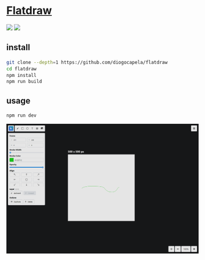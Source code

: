 # [Flatdraw](https://github.com/diogocapela/flatdraw)

![](https://img.shields.io/github/license/diogocapela/flatdraw) ![](https://img.shields.io/github/last-commit/scillidan/flatdraw/main?label=last%20commit%20(fork))

## install

```sh
git clone --depth=1 https://github.com/diogocapela/flatdraw
cd flatdraw
npm install
npm run build
```

## usage

```sh
npm run dev
```

![flatdraw](/_image/optWeb/flatdraw.png)

